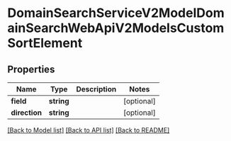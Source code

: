 # DomainSearchServiceV2ModelDomainSearchWebApiV2ModelsCustomSortElement

## Properties
Name | Type | Description | Notes
------------ | ------------- | ------------- | -------------
**field** | **string** |  | [optional] 
**direction** | **string** |  | [optional] 

[[Back to Model list]](../../README.md#documentation-for-models) [[Back to API list]](../../README.md#documentation-for-api-endpoints) [[Back to README]](../../README.md)


